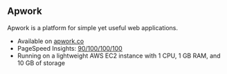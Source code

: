 ## Apwork

Apwork is a platform for simple yet useful web applications.

- Available on [apwork.co](https://apwork.co/)
- PageSpeed Insights: [90/100/100/100](https://pagespeed.web.dev/analysis/https-apwork-co/187beixob2?form_factor=desktop)
- Running on a lightweight AWS EC2 instance with 1 CPU, 1 GB RAM, and 10 GB of storage
